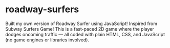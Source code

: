 # roadway-surfers
Built my own version of Roadway Surfer using JavaScript!  Inspired from Subway Surfers Game! This is a fast-paced 2D game where the player dodges oncoming traffic — all coded with plain HTML, CSS, and JavaScript (no game engines or libraries involved).
